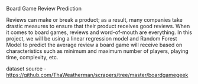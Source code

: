 Board Game Review Prediction

Reviews can make or break a product; as a result, many companies take drastic measures to ensure that their product receives good reviews. When it comes to board games, reviews and word-of-mouth are everything. In this project, we will be using a linear regression model and Random Forest Model to predict the average review a board game will receive based on characteristics such as minimum and maximum number of players, playing time, complexity, etc.


dataset source - https://github.com/ThaWeatherman/scrapers/tree/master/boardgamegeek
